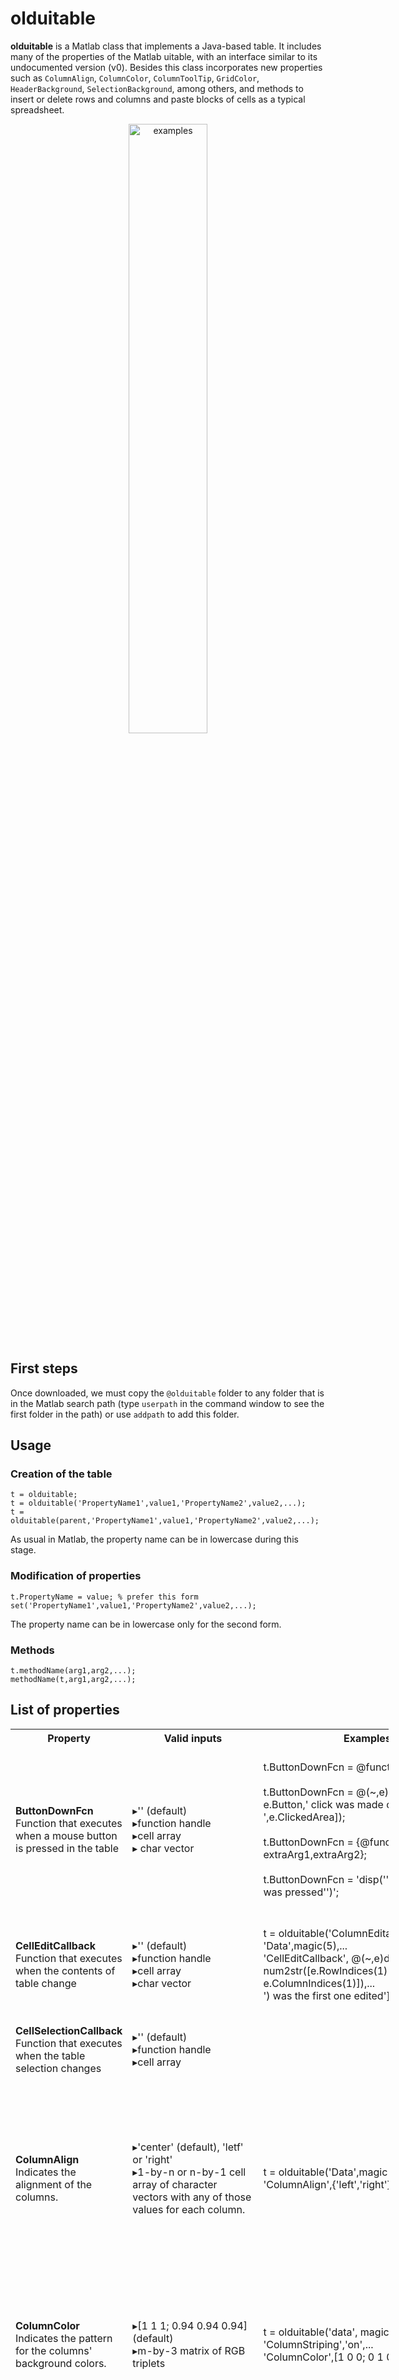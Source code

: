 # olduitable

**olduitable** is a Matlab class that implements a Java-based table. It includes many of the properties of the Matlab uitable, with an interface similar to its undocumented version (v0). Besides this class incorporates new properties such as `ColumnAlign`, `ColumnColor`, `ColumnToolTip`, `GridColor`, `HeaderBackground`, `SelectionBackground`, among others, and methods to insert or delete rows and columns and paste blocks of cells as a typical spreadsheet.

<p align="center"><img src="https://la.mathworks.com/matlabcentral/mlc-downloads/downloads/b37b5fbe-a3df-4bc4-8773-9616320a12aa/e7315e73-aac1-4402-8210-48ae01b11e48/images/screenshot.png" width="50%" alt="examples"></p>

## First steps
Once downloaded, we must copy the `@olduitable` folder to any folder that is in the Matlab search path (type `userpath` in the command window to see the first folder in the path) or use `addpath` to add this folder.

## Usage
### Creation of the table

```
t = olduitable;
t = olduitable('PropertyName1',value1,'PropertyName2',value2,...);
t = olduitable(parent,'PropertyName1',value1,'PropertyName2',value2,...);
```

As usual in Matlab, the property name can be in lowercase during this stage.

### Modification of properties

```
t.PropertyName = value; % prefer this form
set('PropertyName1',value1,'PropertyName2',value2,...);
```

The property name can be in lowercase only for the second form.

### Methods

```
t.methodName(arg1,arg2,...);
methodName(t,arg1,arg2,...);
```

## List of properties

<table style="width:120%">

<tr><th>Property<th>Valid inputs<th>Examples<th>Notes

<tr>
  <td><b>ButtonDownFcn</b><br>Function that executes when a mouse button is pressed in the table
  <td>&#9656;'' (default)<br>&#9656;function handle<br>&#9656;cell array<br>&#9656; char vector
  <td>t.ButtonDownFcn = @function1;<br><br>t.ButtonDownFcn = @(~,e)disp(['a ',...<br>e.Button,' click was made on ',e.ClickedArea]);<br><br>t.ButtonDownFcn = {@function2,...<br>extraArg1,extraArg2};<br><br>t.ButtonDownFcn = 'disp(''a mouse button was pressed'')';
  <td>The function handle receives 2 arguments by default: the Source and the EventData. The first is the olduitable object involved and the last one is a structure with the fields ClickedArea, Button, ClickCount and ClickPosition.

<tr>
  <td><b>CellEditCallback</b><br>Function that executes when the contents of table change
  <td>&#9656;'' (default)<br>&#9656;function handle<br>&#9656;cell array<br>&#9656;char vector
  <td>t = olduitable('ColumnEditable',true,...<br>'Data',magic(5),...<br>'CellEditCallback', @(~,e)disp(['the cell (',...<br>num2str([e.RowIndices(1) e.ColumnIndices(1)]),...<br>') was the first one edited']));
  <td>The EventData structure contains the fields: RowIndices, ColumnIndices, PreviousData, EditData and EventName.

<tr>
  <td><b>CellSelectionCallback</b><br>Function that executes when the table selection changes
  <td>&#9656;'' (default)<br>&#9656;function handle<br>&#9656;cell array
  <td>
  <td>The EventData structure contains the fields: RowIndices and ColumnIndices.

<tr>
  <td><b>ColumnAlign</b><br>Indicates the alignment of the columns.
  <td>&#9656;'center' (default), 'letf' or 'right'<br>&#9656;1-by-n or n-by-1 cell array of character vectors with any of those values for each column.
  <td>t = olduitable('Data',magic(2),...<br>'ColumnAlign',{'left','right'});
  <td>If the length of the ColumnAlign array doesn't match the number of columns in the table, it will be resized truncating to the correct size or filling in with the default value.<br><br>
This property won't have effect for the columns with 'color' or 'logical' formats.

<tr><td><b>ColumnColor</b><br>Indicates the pattern for the columns' background colors.
  <td>&#9656;[1 1 1; 0.94 0.94 0.94] (default)<br>&#9656;m-by-3 matrix of RGB triplets
  <td>t = olduitable('data', magic(10),...<br>'ColumnStriping','on',...<br>'ColumnColor',[1 0 0; 0 1 0; 0 0 1]);
  <td>This property will take effect as long as the ColumnStriping property is set to 'on' and the RowStriping property is 'off'.<br><br>
See also the setCellBg method.

<tr><td><b>ColumnEditable</b><br>Indicates the ability to edit the column cells
  <td>&#9656;logical scalar or array (false by default)<br>&#9656;numeric scalar or array with binary values
  <td>t = olduitable('data',magic(2),...<br>'ColumnEditable',[true false]);<br><br>t2 = olduitable(figure,'Data',magic(2),...<br>'ColumnEditable',[1 0]);
  <td>If the length of the ColumnEditable array doesn't match the number of columns in the table, it will be resized truncating to the correct size or filling in with the default value (or repeating the assigned unique value).

<tr>
  <td><b>ColumnFormat</b><br>Indicates the column displays
  <td>&#9656;empty char '' (default)<br>&#9656;char vectors as 'bank', 'char', 'color', 'logical', 'longchar' or 'popup'<br>&#9656;char vector with a valid formatting operator (see <a href="https://www.mathworks.com/help/matlab/ref/sprintf.html?s_tid=doc_ta#btf_bfy-1_sep_shared-formatSpec">Matlab Documentation</a>)
<br>&#9656;1-by-n or n-by-1 cell array of char vectors with any of those values for each column.
    <td>data = {'red','dog',true,pi,repmat('a',1,100);<br>'blue','cat',false,25,repmat('b',1,100)};<br>t = olduitable('ColumnEditable',true,...<br>'ColumnFormat',{'color','popup','logical','%.2f','longchar'},...<br>'Data',data);<br><br>t2 = olduitable(figure,'ColumnEditable',true,...<br>'ColumnFormat','color',...<br>'Data',{java.awt.Color(0.7,0.4,0.9),'m'});
    <td>If the ColumnEditable property for the columns with formats like 'color', 'logical', 'longchar' or 'popup' is false (or 0), user won't be able to interact with these columns.<br><br>The 'color' format supports a short or long name of the basic colors and a java.awt.Color object, as in the second example.

<tr>
  <td><b>ColumnFormatData</b><br>Indicates the list of options for the columns with a 'popup' ColumnFormat value.
  <td>&#9656;empty cell array {} (default)
<br>&#9656;1-by-n or n-by-1 cell array with empty values or cellstr arrays.
  <td>t = olduitable('ColumnEditable',true,...<br>'ColumnFormat',{'color','popup'},...<br>'Data',{'red','dog'; 'blue','cat'});<br>t.ColumnFormatData{2} = {'dog','cat',...<br>'rabbit','turtle'};
  <td>If the format of the column is not equal to 'popup' and the ColumnFormatData value is a cellstr a warning will appear and the popup list won't be assigned. Despite this, the value will be stored in case the user assigns the appropriate format later.<br><br>
If the ColumnFormatData is empty for a column that has a 'popup' format (as shown in the example for the ColumnFormat property) the popup list will be created automatically considering all the different cell values for this column.

<tr>
  <td><b>ColumnName</b><br>Indicates the names of the column headers
  <td>&#9656;'numbered'(default)<br>&#9656;empty array<br>&#9656;1-by-n or n-by-1 cell array of char vectors
  <td>t = olduitable('Data',magic(2),...<br>'ColumnName',{'header 1',...<br>'too long|header for a|single line'});<br>
  <td>If an empty array is assigned ({} or []), the table won't have column headers.<br><br>If the length of the ColumnName array doesn't match the number of columns in the table, it will be resized truncating to the correct size or filling in with empty chars ('').

<tr>
  <td><b>ColumnResizable</b><br>Indicates the ability to resize the column widths
  <td>&#9656;logical scalar or array (true by default)<br>&#9656;numeric scalar or array with binary values
  <td>t = olduitable('data',magic(2),...<br>'ColumnResizable',[true false]);<br><br>t2 = olduitable(figure,'Data',magic(2), 'ColumnResizable',[1 0]);
  <td>If the length of the ColumnResizable array doesn't match the number of columns in the table, it will be resized truncating to the correct size or filling in with the default value.

<tr>
  <td><b>ColumnSortable</b><br>Indicates the ability to sort the columns
  <td>&#9656;logical scalar or array (true by default)<br>&#9656;numeric scalar or array with binary values
  <td>t = olduitable('data',magic(10),...<br>'ColumnSortable',[true(1,5) false(1,5)]);
  <td>To sort a column we must left-click the header.<br>
The sort order is unsorted > ascending > descending, then the cycle starts again.<br><br>
See also the sortColumn and unsort methods.

<tr>
  <td><b>ColumnStriping</b><br>Indicates if columns have a shading pattern
  <td>&#9656;'on'<br>&#9656;'off' (default)
  <td>t = olduitable('Data',magic(10),...<br>'ColumnStriping','on');
  <td>This property will take effect as long as the RowStriping property is 'off'.

<tr>
  <td><b>ColumnToolTip</b><br>Indicates the tooltips for the column headers
  <td>&#9656;empty char '' (default)<br>&#9656;1-by-n or n-by-1 cell array of char vectors
  <td>t = olduitable('Data',magic(3),...<br>'ColumnToolTip',...<br>{['this tooltip is very long|',...<br>'to show it in a single line'],'',...<br>'hi, I am the tooltip for the third column'});
  <td>If the length of the ColumnToolTip array doesn't match the number of columns in the table, it will be resized truncating to the correct size or filling in with the default empty value (so, there will be no tooltips in these columns).

<tr>
  <td><b>ColumnWidth</b><br>Indicates the width of the columns
  <td>&#9656;positive number (75 by default)<br>&#9656;1-by-n or n-by-1 cell array with positive numbers whose values are in pixel units
  <td>t = olduitable('Data',magic(10),...<br>'ColumnWidth',50);
  <td>If the length of the ColumnWidth array doesn't match the number of columns in the table, it will be resized truncating to the correct size or filling in with the default value.<br><br>
See also the fitAllColumns2Panel and fitColumn2Data methods.

<tr>
  <td><b>Data</b><br>Indicates the contents of the table
  <td>numeric, logical or cell array
  <td>
  <td>See also the getValue, setValue, paste and cut methods.

<tr>
  <td><b>Enable</b><br>Indicates the ability to interact with the mouse and keyborad in the table
  <td>&#9656;'on' (default)<br>&#9656;'off'
  <td>
  <td>The Regardless of the Enable setting, ButtonDownFcn property will remain active.

<tr><td><b>FontName</b><br>Indicates the font for the cell content.
  <td>any system supported font name that MATLAB can renderer
  <td>t = olduitable('data',magic(5),...<br>'FontName','Courier New');
  <td>

<tr>
  <td><b>FontSize</b><br>Indicates the font size for the table
  <td>positive number whose value is in pixel units (12 by default)
  <td>
  <td>If a decimal number is assigned it will be rounded to the nearest integer.

<tr>
  <td><b>FontStyle</b><br>Indicates the font style for the table
  <td>&#9656;'normal' or 0 (default)<br>&#9656;'bold' or 1<br>&#9656;'italic' or 2<br>&#9656;'bold italic' or 3
  <td>
  <td>

<tr>
  <td><b>ForegroundColor</b><br>Indicates the cell text color
  <td>&#9656;short or long name of a basic color<br>&#9656;RGB triplet ([0 0 0] by default)
  <td>t = olduitable('Data',magic(5),...<br>'ForegroundColor','blue');
  <td>See also the setCellFg method.

<tr>
  <td><b>GridColor</b><br>Indicates the color of the grid in the table
  <td>&#9656;short or long name of a basic color<br>&#9656;RGB triplet ([0.85 0.85 0.85] by default)
  <td>t = olduitable('Data',magic(5),...<br>'GridColor','blue');
  <td>

<tr>
  <td><b>HeaderBackground</b><br>Indicates the background color of row and column headers
  <td>&#9656;short or long name of a basic color<br>&#9656;RGB triplet ([0.94 0.94 0.94] by default)
  <td>t = olduitable('Data',magic(5),...<br>'HeaderBackground',[0.57 0.79 0.97]);
  <td>

<tr>
  <td><b>HeaderForeground</b><br>Indicates the foreground color of row and column headers
  <td>&#9656;short or long name of a basic color<br>&#9656;RGB triplet ([0 0 0] by default)
  <td>
  <td>

<tr>
  <td><b>HeaderGridColor</b><br>Indicates the color of the borders in the row and column headers
  <td>&#9656;short or long name of a basic color<br>&#9656;RGB triplet ([0.75 0.75 0.75] by default)
  <td>t = olduitable('Data',magic(5),...<br>'HeaderGridColor','black');
  <td>

<tr>
  <td><b>HeaderSelectionBg</b><br>Indicates the selection background color of row and column headers
  <td>&#9656;short or long name of a basic color<br>&#9656;RGB triplet ([0.8 0.8 0.8] by default)
  <td>t = olduitable('Data',magic(5),...<br>'HeaderSelectionBg','c');
  <td>

<tr>
  <td><b>HeaderSelectionFg</b><br>Indicates the selection foreground color of row and column headers
  <td>&#9656;short or long name of a basic color<br>&#9656;RGB triplet ([0 0 0] by default)
  <td>
  <td>

<tr>
  <td><b>KeyPressFcn</b><br>Function that executes when a key is pressed
  <td>&#9656;'' (default)<br>&#9656;function handle<br>&#9656;cell array<br>&#9656;char vector
  <td>t = olduitable('Data',magic(5),...<br>'KeyPressFcn',...<br>@(~,e)disp(['the ''',e.Key,''' key has been pressed']));
  <td>The EventData structure contains the fields: Character, Modifier, Key, and EventName.

<tr>
  <td><b>KeyReleaseFcn</b><br>Function that executes when a key is released
  <td>&#9656;'' (default)<br>&#9656;function handle<br>&#9656;cell array<br>&#9656;char vector
  <td>
  <td>The EventData structure contains the fields: Character, Modifier, Key, and EventName.

<tr>
  <td><b>Parent</b><br>Indicates the parent object of the table
  <td>&#9656;Figure (gcf by default)<br>&#9656;Panel<br>&#9656;ButtonGroup<br>&#9656;Tab
  <td>f = figure;<br>f2 = figure;<br>t = olduitable(f,'Data',magic(5),...<br>'Parent',f2);
  <td>Parent assignment will have priority over the first argument

<tr>
  <td><b>Position</b><br>Indicates the location and size of the table with respect to its parent
  <td>numeric array<br>[left bottom width height]<br>([1 1 350 300] by default)
  <td>t = olduitable('Data',magic(25));<br>set(t,'Units','normalized',...<br>'Position',[0 0 1 1]);
  <td>If multiple properties are assigned in a single call, as in the example , Units property must be declared first than Position.

<tr>
  <td><b>RowColor</b><br>Indicates the background colors of the rows
  <td>matrix of RGB triplets ([1 1 1; 0.94 0.94 0.94] by default)
  <td>t = olduitable('data',magic(10),...<br>'RowStriping','on',...<br>'RowColor',[1 0 0; 0 1 0; 0 0 1]);
  <td>This property will take effect as long as the RowStriping property is 'on'. If not, the first RGB triplet will be used to color all the rows.<br><br>
See also the setCellBg method.

<tr>
  <td><b>RowHeight</b><br>Indicates the height of the rows
  <td>&#9656;'auto' (default)<br>&#9656;positive number whose value is in pixel units
  <td>t = olduitable('Data',magic(5),...<br>'RowHeight',18);
  <td>The 'auto' value depends on the FontSize and FontName properties.<br><br>If a decimal number is assigned it will be rounded to the nearest integer.

<tr>
  <td><b>RowName</b><br>Indicates the names of the column headers
  <td>&#9656;'numbered' (default)<br>&#9656;empty char ''<br>&#9656;m-by-1 or 1-by-m cell array of char vectors
  <td>t = olduitable('Data',magic(2),...<br>'RowName',{'Row 1';'Row 2'});
  <td>If an empty array is assigned ({} or []), the table won't have row headers.<br><br>If the length of the RowName array doesn't match the number of rows in the table, it will be resized truncating to the correct size or filling in with empty chars ('').

<tr>
  <td><b>RowStriping</b><br>Indicates if rows have a shading pattern
  <td>&#9656;'on'<br>&#9656;'off' (default)
  <td>t = olduitable('Data',magic(10),...<br>'RowStriping','on');
  <td>This property will have priority over ColumnStriping, so, if both properties are 'on', only the rows will have a shadding pattern. In the case that RowStriping is 'off' and ColumnStriping is 'on', the columns will appear colored.

<tr>
  <td><b>SelectionBackground</b><br>Indicates the selection background color of cells
  <td>&#9656;short or long name of a basic color<br>&#9656;RGB triplet ([0.93 0.95 1] by default)
  <td>t = olduitable('Data',magic(10),...<br>'SelectionBackground',[0.65 0.81 0.95]);
  <td>The lead selection (last cell selected) will always have a white background color.
<br><br>If the rows or columns have a striped pattern, this property will have no effect.

<tr><td><b>SelectionForeground</b><br>Indicates the selection foreground color of cells
  <td>&#9656;short or long name of a basic color<br>&#9656;RGB triplet ([0 0 0] by default)
  <td>t = olduitable('Data',magic(10),...<br>'SelectionForeground','g');
  <td>The lead selection will always have a black foreground color.
<br><br>If the rows or columns have a striped pattern, this property will have no effect.

<tr>
  <td><b>SelectionBorderColor</b><br>Indicates the color of the external selection border
  <td>&#9656;short or long name of a basic color<br>&#9656;RGB triplet ([0.26 0.52  0.96] by default)
  <td>t = olduitable('Data',magic(10),...<br>'SelectionBackground',[0.65 0.81 0.95],...<br>'SelectionBorderColor','k');
  <td>

<tr>
  <td><b>Tag</b><br>Assigns the table identifier
  <td>char vector ('' by default)
  <td>
  <td>

<tr>
  <td><b>UIContextMenu</b><br>Indicates the context menu for table
  <td>&#9656;'auto' (default)<br>&#9656;empty array<br>&#9656;a javax.swing.JPopupMenu component
  <td>
  <td>The default UIContextMenu is similar to the context menu of the Matlab Variables Editor, so it has items such as Cut, Copy, Paste, Clear Contents and Insert and Delete Rows or Columns (the latter will only be available if the entire table is editable).

<tr>
  <td><b>Units</b><br>Indicates the units of measure in which the Position vector is expressed
  <td>&#9656;'pixels' (default)<br>&#9656;'normalized' <br>&#9656;'inches' <br>&#9656;'centimeters' <br>&#9656;'points' <br>&#9656;'characters'
  <td>
  <td>

<tr>
  <td><b>UserData</b><br>Indicates the user data associated with the <i>olduitable</i> object
  <td>any Matlab array ([] by default)
  <td>
  <td>

<tr>
  <td><b>Visible</b><br>Indicates the table visibility
  <td>&#9656;'on' (default)<br>&#9656;'off'
  <td>
  <td>

</table>

## Methods

### Destructor

To programmatically destroy the `olduitable` object named `t`, use:

`t.delete`

### Recoverer

To save the property values (except for the `Parent` and for a custom `UIContextMenu`) in a structure within a *.mat file, use:

`t.saveInfo; % it creates the t.mat file in the current directory`

or

`t.saveInfo('filename'); % it creates the filename.mat file in the current directory`

### Deconstructor

To programmatically redraw the `olduitable` whose properties were stored in the `filename.mat` file, use:

`t2 = olduitable.loadInfo('filename'); % it's not necessary to include the .mat extension`

### Adjust the column widths

To adjust the column widths to the visible area of the scroll pane, use:

`t.fitAllColumns2Panel`

If instead, we want to adjust the panel container to the table's size, use:

```
previousUnits = t.Units;
t.Units = 'pixels';
t.Position(3:4) = t.Extent;
t.Units = previousUnits;
```

On the other hand, to adjust the width for a column according to its content, use any of the following commands:

```
t.fitColumn2Data(columnIndex)
t.fitColumn2Data(columnIndex,considerHeader)
```

where `considerHeader` is a logical scalar (`false` by default) that indicates if the column heading name is considered in the calculation.

This method won't have effect if the format for the column is `'longchar'` and the `considerHeader` input is `false`. If it is `true`, the resulting column width will be the one that best fits the width of the header.

### Select a range of cells

To programmatically select a rectangular block defined by the opposite cells `firstCell` and  `lastCell`, use:

`t.setSelection(firstCell,lastCell);`

where `firstCell = [firstRowIndex, firstColumnIndex]` and `lastCell = [lastRowIndex, lastColumnIndex]`.

Besides we can select a column by right-clicking the header or select multiple columns through mouse drag (with the same right button). In the same way, clicking on the upper left corner selects the entire table.

### Sort a column
To sort a column, even if the `ColumnSortable` property for this is `false`, use:

`t.sortColumn(column,direction);`

where `column` is the column index and `direction` is the char vector `'ascend'` or `'descend'`.

The current sorted column will have an arrow indicating the sort direction. Additionally, the follow read-only properties show this information.

```
indices = t.RowSortIndices; % indicates the order of the rows order with respect to the unsorted state
sortedColumn = t.SortedColumn; % 0 if the columns are unsorted
sortDirection = t.SortDirection; % 0 = unsorted, 1 = ascending and -1 = descending
```

On the other hand, if we consult the `Data` and `RowName` properties, will see reflected the current sort status.

### Unsort the table
To programmatically unsort the table, use

`t.unsort;`

### Get the  the content of a specific cell

To get the cell value at `row` and `column`, use:

`value = t.getValue(row,column);`

### Set the content of a specific cell

To programmatically set the cell value at `row` and `column`, use:

`t.setValue(value,row,column)`

The input `value` must be a scalar that is not contained in a cell array (use `{value}` will cause an error).

### Set the background color for a single cell
To set the background color for a cell at `row` and `column`, use

`t.setCellBg(value,row,column)`

where `value` may be a char vector with the short or long name of a basic color (`'r'` or `'red'`for example) or a RGB triplet (`[1 0.5 0]` for example).

To return to the previous background defined by the `RowColor` or `ColumnColor` properties, use

`t.resetCellBg(column)`

### Set the foreground color for a single cell
To set the foreground color for a cell at `row` and `column`, use

`t.setCellBg(value,row,column)`

where `value` may be a char vector with the short or long name of a basic color or a RGB triplet.

To return to the previous foreground defined by the `ForegroundColor` property, use

`t.resetCellFg(column)`

**Note**: These "reset" functions will only have effect for the specfied column.

### Paste data in the table

To paste the contents of the clipboard (including data from Excel), use any of the following options:

* the default context menu
* <kbd>Ctrl</kbd> + <kbd>V</kbd>
* the command `t.paste`

### Cut data from the table

To cut the contents of the selected cells in the table `t` use:

* the default context menu
* <kbd>Ctrl</kbd> + <kbd>X</kbd>
* the command `t.cut`

### Clear contents

To clear the contents of the selected cells use:

* the default context menu
* <kbd>delete</kbd> key
* the command `t.paste({''})`

**Note**: The methods to paste, cut and clear the contents won't work if the selected columns are not editable.

### Insert rows

To insert rows above or below the selected cells use:

* the default context menu
* <kbd>Alt</kbd> + <kbd>&uparrow;</kbd> (to insert rows above)
* <kbd>Alt</kbd> + <kbd>&downarrow;</kbd> (to insert rows below)
* the command `t.insertRows(direction)` where `direction` is `'above'` or `'below'`.

### Insert columns

To insert columns to the left or right of the selected cells use:

* the default context menu
* <kbd>Alt</kbd> + <kbd>&leftarrow;</kbd> (to insert columns to the left)
* <kbd>Alt</kbd> + <kbd>&rightarrow;</kbd> (to insert columns to the right)
* the command `t.insertColumns(direction)` where `direction` is `'left'` or `'right'`.

### Delete rows

To delete the selected rows use:

* the default context menu
* <kbd>Ctrl</kbd> + <kbd>&minus;</kbd>
* the command `t.deleteRows`

### Delete columns

To delete the selected columns use:

* the default context menu
* <kbd>Ctrl</kbd> + <kbd>backspace</kbd>
* the command `t.deleteColumns`

**Note**: By design the methods to insert and delete rows and columns only work if the **entire** table is editable.

### Common keyboard shortcuts

* <kbd>Ctrl</kbd> + <kbd>A</kbd> selects the entire table
* <kbd>Ctrl</kbd> + <kbd>C</kbd> copies the content of the selected cells to the system clipboard
* <kbd>Ctrl</kbd> + <kbd>&uparrow;</kbd> goes to the first row
* <kbd>Ctrl</kbd> + <kbd>&downarrow;</kbd> goes to the last row
* <kbd>Ctrl</kbd> + <kbd>&leftarrow;</kbd> goes to the first column
* <kbd>Ctrl</kbd> + <kbd>&rightarrow;</kbd> goes to the last column
* <kbd>Shift</kbd> + <kbd>arrow</kbd> expands/contracts the current selection

## Limitations/Known Issues

1. `olduitable` should work since Matlab R2014b, mainly due the dot notation usage, however it hasn't been tested, so maybe it could work in previous versions. Besides, should be considered the version of Java (really, the JVM) that Matlab is using. The package `asd.fgh.olduitable` used in this class was compiled in Java 7 (used for the first time in R2013b), so for earlier versions the Java classes must be recompiled and repacked.

1. The JAR file that contains these classes is added to the dynamic path by the `javaaddpath` function. This could produce problems if another package was added before. So, the best option is to include it in the static path through a customized `javaclasspath.txt` located in the "preference folder" (type `prefdir` in the command window to know which is) or in the "startup folder". This file must contain the full name of the JAR file, like the following example:
```
<before>
C:\Documents\MATLAB\@olduitable\javaClasses.jar
```
&nbsp;&nbsp;&nbsp;&nbsp;&nbsp;&nbsp;&nbsp;Any change in the static Java class path will be available in the next Matlab session.

3. The formats `'bank'` and `'char'` don't determine the alignment of the content like Matlab (left-justified for chars and right-justified for numerical data). To reproduce this behavior, we must use the `ColumnAlign` property.

4. The use of multiple sort keys was not implemented, so only the current column sorted controls the order for the rows. Besides, if we edit the content of the cells when a sort mode is active, the new data is not re-sorted. In that case the sort sequence is reset, starting an ascending sorting if we click on the column header again. It could be easily fixed by defining `sorter.setSortsOnUpdates(true)`, but this would complicate the rearrangement of the row headers. On the other hand, the methods to insert rows are disabled while a sort mode is active.

5. The procedures to insert and delete columns aren't very elegant and can be quite inefficient compared to `addColumn` and `moveColumn` methods, because, basically, a new data with empty columns is assigned in the table (and with it, renderers, editors, etc.), however they are the easiest way to maintain order in the columns, by matching the indices in the view with the model. In this sense, if shorcuts are used, avoid keep the left or right arrow keys pressed for a long time, it can produce a very poor performance.

6. The drag in the headers with the <kbd>Ctrl</kbd> key + mouse combination was not implemented. It'll make the highlighted headers doesn't match the selection of the table (particularly for the row header, that is other javax.swing.JTable object).

7. If we drag the scroll bars directly, specially for the horizontal bar, would see a bit of delay between the renderers of the headers and the table's body. This is probably because every time the view changes, the components of the jscrollpane are repainted. The solution for this is …..??

## License

This project is licensed under the terms of the <a href="https://github.com/pbaezr/olduitable/blob/master/LICENSE">MIT License</a>.

## Author

<a href="mailto:pbaez@ug.uchile.cl">Pablo Báez R.</a>

## Version

1.0 (2018-10-27)
